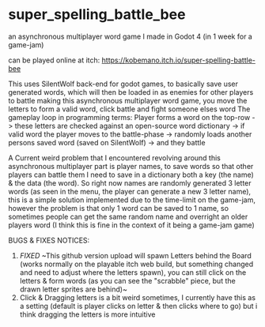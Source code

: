 # super_spelling_battle_bee
an asynchronous multiplayer word game I made in Godot 4 (in 1 week for a game-jam)

can be played online at itch: https://kobemano.itch.io/super-spelling-battle-bee

This uses SilentWolf back-end for godot games, to basically save user generated words, which will then be loaded in as enemies for other players to battle
making this asynchronous multiplayer word game, you move the letters to form a valid word, click battle and fight someone elses word
The gameplay loop in programming terms: Player forms a word on the top-row -> these letters are checked against an open-source word dictionary -> if valid word the player moves to the battle-phase -> randomly loads another persons saved word (saved on SilentWolf) -> and they battle

A Current weird problem that I encountered revolving around this asynchronous multiplayer part is player names, to save words so that other players can battle them I need to save in a dictionary both a key (the name) & the data (the word). So right now names are randomly generated 3 letter words (as seen in the menu, the player can generate a new 3 letter name), this is a simple solution implemented due to the time-limit on the game-jam, however the problem is that only 1 word can be saved to 1 name, so sometimes people can get the same random name and overright an older players word (I think this is fine in the context of it being a game-jam game)

BUGS & FIXES NOTICES:

 1. _FIXED_ ~This github version upload will spawn Letters behind the Board (works normally on the playable itch web build, but something changed and need to adjust where the letters spawn), you can still click on the letters & form words (as you can see the "scrabble" piece, but the drawn letter sprites are behind)~
 2. Click & Dragging letters is a bit weird sometimes, I currently have this as a setting (default is player clicks on letter & then clicks where to go) but i think dragging the letters is more intuitive 
